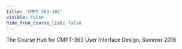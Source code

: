```yaml
---
title: 'CMPT 363-182'
visible: false
hide_from_course_list: false
---
```


The Course Hub for CMPT-363 User Interface Design, Summer 2018

